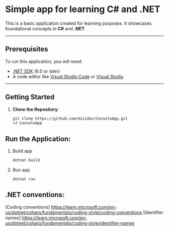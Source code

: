 # Simple app for learning C# and .NET 

This is a basic application created for learning purposes. It showcases foundational concepts in **C#** and **.NET**.

---

## Prerequisites
To run this application, you will need:
- [.NET SDK](https://dotnet.microsoft.com/download) (6.0 or later)
- A code editor like [Visual Studio Code](https://code.visualstudio.com/) or [Visual Studio](https://visualstudio.microsoft.com/)
---

## Getting Started
1. **Clone the Repository**:
   ```bash
   git clone https://github.com/misidev/ConsoleApp.git
   cd ConsoleApp

## Run the Application:
1. Build app
   ```bash
   dotnet build
2. Run app
   ```bash
   dotnet run

## .NET conventions:
[Coding conventions] https://learn.microsoft.com/en-us/dotnet/csharp/fundamentals/coding-style/coding-conventions
[Identifier names] https://learn.microsoft.com/en-us/dotnet/csharp/fundamentals/coding-style/identifier-names
